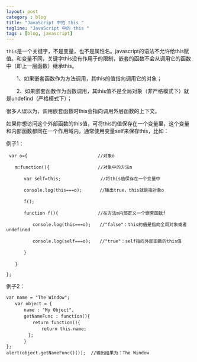 ```yaml
---
layout: post
category : blog
title: "JavaScript 中的 this "
tagline: "JavaScript 中的 this "
tags : [blog, javascript]
---
```




`this`是一个关键字，不是变量，也不是属性名。javascript的语法不允许给this赋值。和变量不同，关键字this没有作用于的限制，嵌套的函数不会从调用它的函数中（即上一层函数）继承this。

　　1、如果嵌套函数作为方法调用，其this的值指向调用它的对象；

　　2、如果嵌套函数作为函数调用，其this值不是全局对象（非严格模式下）就是undefind（严格模式下）；

很多人误以为，调用嵌套函数时this会指向调用外层函数的上下文。

如果你想访问这个外部函数的this值，可将this的值保存在一个变量里，这个变量和内部函数都同在一个作用域内，通常使用变量self来保存this，比如：

例子1：

     var o={　　　　　　　　　　　　　　　　//对象o

    　　m:function(){　　　　　　　　　　　//对象中的方法m

    　　　　var self=this;　　　　　　　　　//将this值保存在一个变量中

    　　　　console.log(this===o);　　　　//输出true，this就是指对象o

    　　　　f();　　　　　　　　　　　　　　

    　　　　function f(){　　　　　　　　　//在方法m内部定义一个嵌套函数f

    　　　　　　console.log(this===o);　　//"false"：this的值是指向全局对象或者undefined

    　　　　　　console.log(self===o);　　//"true"：self指向外部函数的this值

    　　　　}

    　　}

    };

例子2：

    var name = "The Window";   
    　　var object = {   
    　　　　name : "My Object",   
    　　　　getNameFunc : function(){   
    　　　　　　return function(){   
    　　　　　　　　return this.name;   
    　　　　　};   
    　　　　}   
    };   
    alert(object.getNameFunc()());  //输出结果为：The Window
